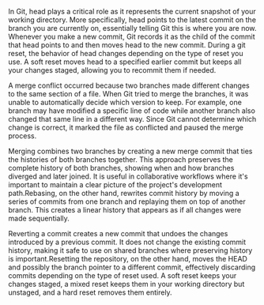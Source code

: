 In Git, head plays a critical role as it represents the current snapshot of your working directory. More specifically, head points to the latest commit on the branch you are currently on, essentially telling Git this is where you are now. Whenever you make a new commit, Git records it as the child of the commit that head points to and then moves head to the new commit.
During a git reset, the behavior of head changes depending on the type of reset you use. A soft reset moves head to a specified earlier commit but keeps all your changes staged, allowing you to recommit them if needed.

A merge conflict occurred because two branches made different changes to the same section of a file. When Git tried to merge the branches, it was unable to automatically decide which version to keep. For example, one branch may have modified a specific line of code while another branch also changed that same line in a different way. Since Git cannot determine which change is correct, it marked the file as conflicted and paused the merge process.

Merging combines two branches by creating a new merge commit that ties the histories of both branches together. This approach preserves the complete history of both branches, showing when and how branches diverged and later joined. It is useful in collaborative workflows where it's important to maintain a clear picture of the project's development path.Rebasing, on the other hand, rewrites commit history by moving a series of commits from one branch and replaying them on top of another branch. This creates a linear history that appears as if all changes were made sequentially. 

Reverting a commit creates a new commit that undoes the changes introduced by a previous commit. It does not change the existing commit history, making it safe to use on shared branches where preserving history is important.Resetting the repository, on the other hand, moves the HEAD and possibly the branch pointer to a different commit, effectively discarding commits depending on the type of reset used. A soft reset keeps your changes staged, a mixed reset keeps them in your working directory but unstaged, and a hard reset removes them entirely.
